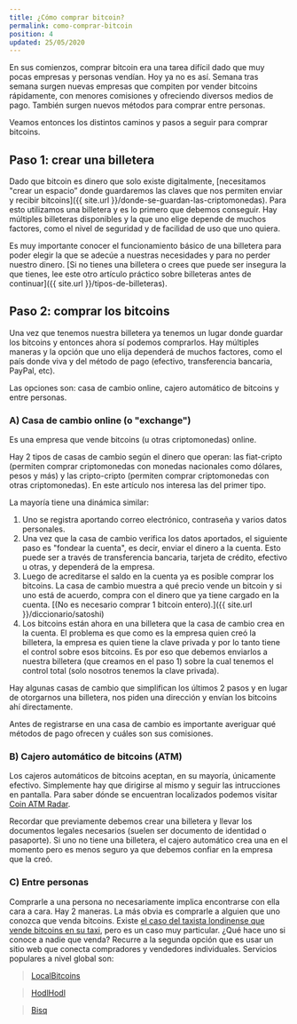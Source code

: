 ```yaml
---
title: ¿Cómo comprar bitcoin?
permalink: como-comprar-bitcoin
position: 4
updated: 25/05/2020
---
```


En sus comienzos, comprar bitcoin era una tarea difícil dado que muy pocas empresas y personas vendían. Hoy ya no es así. Semana tras semana surgen nuevas empresas que compiten por vender bitcoins rápidamente, con menores comisiones y ofreciendo diversos medios de pago. También surgen nuevos métodos para comprar entre personas.

Veamos entonces los distintos caminos y pasos a seguir para comprar bitcoins.

## Paso 1: crear una billetera

Dado que bitcoin es dinero que solo existe digitalmente, [necesitamos "crear un espacio” donde guardaremos las claves que nos permiten enviar y recibir bitcoins]({{ site.url }}/donde-se-guardan-las-criptomonedas). Para esto utilizamos una billetera y es lo primero que debemos conseguir. Hay múltiples billeteras disponibles y la que uno elige depende de muchos factores, como el nivel de seguridad y de facilidad de uso que uno quiera.

Es muy importante conocer el funcionamiento básico de una billetera para poder elegir la que se adecúe a nuestras necesidades y para no perder nuestro dinero. [Si no tienes una billetera o crees que puede ser insegura la que tienes, lee este otro artículo práctico sobre billeteras antes de continuar]({{ site.url }}/tipos-de-billeteras).

## Paso 2: comprar los bitcoins

Una vez que tenemos nuestra billetera ya tenemos un lugar donde guardar los bitcoins y entonces ahora sí podemos comprarlos. Hay múltiples maneras y la opción que uno elija dependerá de muchos factores, como el país donde viva y del método de pago (efectivo, transferencia bancaria, PayPal, etc).

Las opciones son: casa de cambio online, cajero automático de bitcoins y entre personas.


### A) Casa de cambio online (o "exchange")

Es una empresa que vende bitcoins (u otras criptomonedas) online.

<p class="important">Hay 2 tipos de casas de cambio según el dinero que operan: las fiat-cripto (permiten comprar criptomonedas con monedas nacionales como dólares, pesos y más) y las cripto-cripto (permiten comprar criptomonedas con otras criptomonedas). En este artículo nos interesa las del primer tipo.</p>

La mayoría tiene una dinámica similar:
1. Uno se registra aportando correo electrónico, contraseña y varios datos personales.
2. Una vez que la casa de cambio verifica los datos aportados, el siguiente paso es "fondear la cuenta", es decir, enviar el dinero a la cuenta. Esto puede ser a través de transferencia bancaria, tarjeta de crédito, efectivo u otras, y dependerá de la empresa.
3. Luego de acreditarse el saldo en la cuenta ya es posible comprar los bitcoins. La casa de cambio muestra a qué precio vende un bitcoin y si uno está de acuerdo, compra con el dinero que ya tiene cargado en la cuenta. [(No es necesario comprar 1 bitcoin entero).]({{ site.url }}/diccionario/satoshi)
4. Los bitcoins están ahora en una billetera que la casa de cambio crea en la cuenta. El problema es que como es la empresa quien creó la billetera, la empresa es quien tiene la clave privada y por lo tanto tiene el control sobre esos bitcoins. Es por eso que debemos enviarlos a nuestra billetera (que creamos en el paso 1) sobre la cual tenemos el control total (solo nosotros tenemos la clave privada).

Hay algunas casas de cambio que simplifican los últimos 2 pasos y en lugar de otorgarnos una billetera, nos piden una dirección y envían los bitcoins ahí directamente.

<p class="important">Antes de registrarse en una casa de cambio es importante averiguar qué métodos de pago ofrecen y cuáles son sus comisiones.</p>

### B) Cajero automático de bitcoins (ATM)

Los cajeros automáticos de bitcoins aceptan, en su mayoría, únicamente efectivo. Simplemente hay que dirigirse al mismo y seguir las intrucciones en pantalla. Para saber dónde se encuentran localizados podemos visitar [Coin ATM Radar](https://coinatmradar.com/bitcoin-atm-map/).

Recordar que previamente debemos crear una billetera y llevar los documentos legales necesarios (suelen ser documento de identidad o pasaporte). Si uno no tiene una billetera, el cajero automático crea una en el momento pero es menos seguro ya que debemos confiar en la empresa que la creó.

### C) Entre personas

Comprarle a una persona no necesariamente implica encontrarse con ella cara a cara. Hay 2 maneras. La más obvia es comprarle a alguien que uno conozca que venda bitcoins. Existe [el caso del taxista londinense que vende bitcoins en su taxi](https://decrypt.co/2018/12/11/buying-bitcoin-from-the-back-of-a-london-taxi/), pero es un caso muy particular. ¿Qué hace uno si conoce a nadie que venda? Recurre a la segunda opción que es usar un sitio web que conecta compradores y vendedores individuales. Servicios populares a nivel global son:
> [LocalBitcoins](https://localbitcoins.com/)

> [HodlHodl](https://www.hodlhodl.com/)

> [Bisq](https://bisq.network)